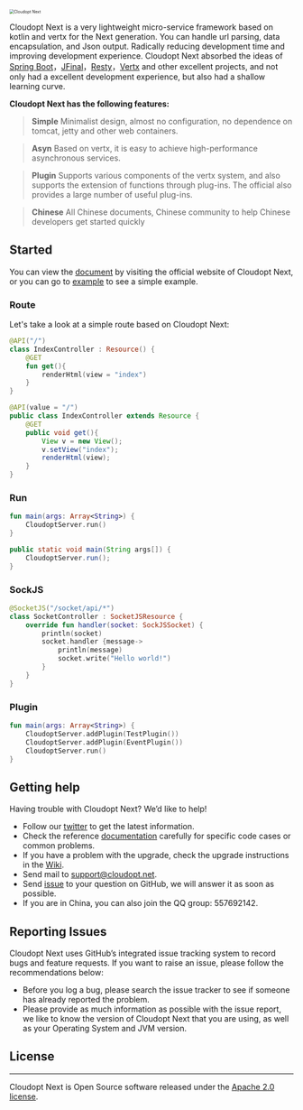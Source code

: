 <img src="https://www.cloudopt.net/static/images/logo.svg" alt="Cloudopt Next" style="zoom:50%;" />


Cloudopt Next is a very lightweight micro-service framework based on kotlin and vertx for the Next generation. You can handle url parsing, data encapsulation, and Json output. Radically reducing development time and improving development experience. Cloudopt Next absorbed the ideas of [Spring Boot](https://github.com/spring-projects/spring-boot)，[JFinal](https://github.com/jfinal/jfinal)，[Resty](https://github.com/Dreampie/Resty)，[Vertx](https://github.com/vert-x3/vertx-web) and other excellent projects, and not only had a excellent development experience, but also had a shallow learning curve.


**Cloudopt Next has the following features:**

>**Simple** Minimalist design, almost no configuration, no dependence on tomcat, jetty and other web containers.

>**Asyn** Based on vertx, it is easy to achieve high-performance asynchronous services.

>**Plugin** Supports various components of the vertx system, and also supports the extension of functions through plug-ins. The official also provides a large number of useful plug-ins.

>**Chinese** All Chinese documents, Chinese community to help Chinese developers get started quickly



## Started

You can view the [document](https://next.cloudopt.net) by visiting the official website of Cloudopt Next, or you can go to [example](https://github.com/cloudoptlab/cloudopt-next-example) to see a simple example.

### Route

Let's take a look at a simple route based on Cloudopt Next:

````kotlin
@API("/")
class IndexController : Resource() {
    @GET
    fun get(){
        renderHtml(view = "index")
    }
}
````

````java
@API(value = "/")
public class IndexController extends Resource {
    @GET
    public void get(){
        View v = new View();
        v.setView("index");
        renderHtml(view);
    }
}
````

### Run

````kotlin
fun main(args: Array<String>) {
    CloudoptServer.run()
}
````

````java
public static void main(String args[]) {
    CloudoptServer.run();
}
````

### SockJS
````kotlin
@SocketJS("/socket/api/*")
class SocketController : SocketJSResource {
    override fun handler(socket: SockJSSocket) {
        println(socket)
        socket.handler {message->
            println(message)
            socket.write("Hello world!")
        }
    }
}
````

### Plugin
````kotlin
fun main(args: Array<String>) {
    CloudoptServer.addPlugin(TestPlugin())
    CloudoptServer.addPlugin(EventPlugin())
    CloudoptServer.run()
}

````


## Getting help

Having trouble with Cloudopt Next? We’d like to help!

- Follow our [twitter](https://twitter.com/) to get the latest information.
- Check the reference [documentation](https://next.cloudopt.net) carefully for specific code cases or common problems.
- If you have a problem with the upgrade, check the upgrade instructions in the [Wiki](https://github.com/cloudoptlab/cloudopt-next/wiki).
- Send mail to support@cloudopt.net.
- Send [issue](https://github.com/cloudoptlab/cloudopt-next/issues) to your question on GitHub, we will answer it as soon as possible.
- If you are in China, you can also join the QQ group: 557692142.

## Reporting Issues

Cloudopt Next uses GitHub’s integrated issue tracking system to record bugs and feature requests. If you want to raise an issue, please follow the recommendations below:

- Before you log a bug, please search the issue tracker to see if someone has already reported the problem.
- Please provide as much information as possible with the issue report, we like to know the version of Cloudopt Next that you are using, as well as your Operating System and JVM version.

## License

---------------------

Cloudopt Next is Open Source software released under the [Apache 2.0 license](http://www.apache.org/licenses/LICENSE-2.0.html).